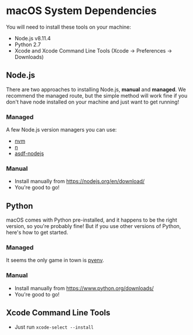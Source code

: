 # macOS System Dependencies

You will need to install these tools on your machine:

 - Node.js v8.11.4
 - Python 2.7
 - Xcode and Xcode Command Line Tools (Xcode -> Preferences -> Downloads)

## Node.js

There are two approaches to installing Node.js, **manual** and **managed**. We recommend the managed route, but the simple method will work fine if you don't have node installed on your machine and just want to get running!

### Managed

A few Node.js version managers you can use:

- [nvm](https://github.com/creationix/nvm)
- [n](https://github.com/tj/n)
- [asdf-nodejs](https://github.com/asdf-vm/asdf-nodejs)

### Manual

- Install manually from https://nodejs.org/en/download/
- You're good to go!

## Python

macOS comes with Python pre-installed, and it happens to be the right version, so you're probably fine! But if you use other versions of Python, here's how to get started.

### Managed

It seems the only game in town is [pyenv](https://github.com/pyenv/pyenv).

### Manual

- Install manually from https://www.python.org/downloads/
- You're good to go!

## Xcode Command Line Tools

- Just run `xcode-select --install`
